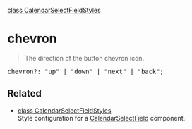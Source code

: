 [class CalendarSelectFieldStyles](CalendarSelectFieldStyles.md)

# chevron

> The direction of the button chevron icon.

<pre class="docgen_signature">chevron?: &quot;up&quot; | &quot;down&quot; | &quot;next&quot; | &quot;back&quot;;</pre>

## Related

- [<!--{ref:class}-->class CalendarSelectFieldStyles](CalendarSelectFieldStyles.md) \
    Style configuration for a [CalendarSelectField](CalendarSelectField.md) component.
